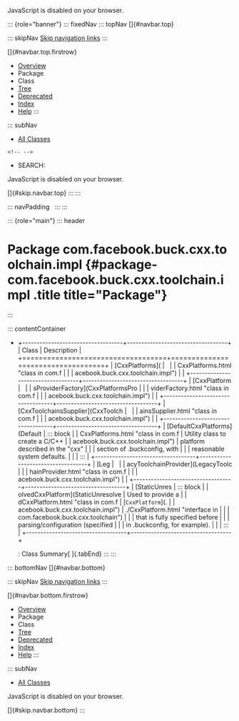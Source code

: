 <div>

JavaScript is disabled on your browser.

</div>

::: {role="banner"}
::: fixedNav
::: topNav
[]{#navbar.top}

::: skipNav
[Skip navigation links](#skip.navbar.top "Skip navigation links")
:::

[]{#navbar.top.firstrow}

-   [Overview](../../../../../../index.html)
-   Package
-   Class
-   [Tree](package-tree.html)
-   [Deprecated](../../../../../../deprecated-list.html)
-   [Index](../../../../../../index-all.html)
-   [Help](../../../../../../help-doc.html)
:::

::: subNav
-   [All Classes](../../../../../../allclasses.html)

```{=html}
<!-- -->
```
-   SEARCH:

<div>

<div>

JavaScript is disabled on your browser.

</div>

</div>

[]{#skip.navbar.top}
:::
:::

::: navPadding
 
:::
:::

::: {role="main"}
::: header
# Package com.facebook.buck.cxx.toolchain.impl {#package-com.facebook.buck.cxx.toolchain.impl .title title="Package"}
:::

::: contentContainer
-   +-----------------------------------+-----------------------------------+
    | Class                             | Description                       |
    +===================================+===================================+
    | [CxxPlatforms](                   |                                   |
    | CxxPlatforms.html "class in com.f |                                   |
    | acebook.buck.cxx.toolchain.impl") |                                   |
    +-----------------------------------+-----------------------------------+
    | [CxxPlatform                      |                                   |
    | sProviderFactory](CxxPlatformsPro |                                   |
    | viderFactory.html "class in com.f |                                   |
    | acebook.buck.cxx.toolchain.impl") |                                   |
    +-----------------------------------+-----------------------------------+
    | [CxxToolchainsSupplier](CxxToolch |                                   |
    | ainsSupplier.html "class in com.f |                                   |
    | acebook.buck.cxx.toolchain.impl") |                                   |
    +-----------------------------------+-----------------------------------+
    | [DefaultCxxPlatforms](Default     | ::: block                         |
    | CxxPlatforms.html "class in com.f | Utility class to create a C/C++   |
    | acebook.buck.cxx.toolchain.impl") | platform described in the \"cxx\" |
    |                                   | section of .buckconfig, with      |
    |                                   | reasonable system defaults.       |
    |                                   | :::                               |
    +-----------------------------------+-----------------------------------+
    | [Leg                              |                                   |
    | acyToolchainProvider](LegacyToolc |                                   |
    | hainProvider.html "class in com.f |                                   |
    | acebook.buck.cxx.toolchain.impl") |                                   |
    +-----------------------------------+-----------------------------------+
    | [StaticUnres                      | ::: block                         |
    | olvedCxxPlatform](StaticUnresolve | Used to provide a                 |
    | dCxxPlatform.html "class in com.f | [`CxxPlatform`](.                 |
    | acebook.buck.cxx.toolchain.impl") | ./CxxPlatform.html "interface in  |
    |                                   | com.facebook.buck.cxx.toolchain") |
    |                                   | that is fully specified before    |
    |                                   | parsing/configuration (specified  |
    |                                   | in .buckconfig, for example).     |
    |                                   | :::                               |
    +-----------------------------------+-----------------------------------+

    : Class Summary[ ]{.tabEnd}
:::
:::

::: bottomNav
[]{#navbar.bottom}

::: skipNav
[Skip navigation links](#skip.navbar.bottom "Skip navigation links")
:::

[]{#navbar.bottom.firstrow}

-   [Overview](../../../../../../index.html)
-   Package
-   Class
-   [Tree](package-tree.html)
-   [Deprecated](../../../../../../deprecated-list.html)
-   [Index](../../../../../../index-all.html)
-   [Help](../../../../../../help-doc.html)
:::

::: subNav
-   [All Classes](../../../../../../allclasses.html)

<div>

<div>

JavaScript is disabled on your browser.

</div>

</div>

[]{#skip.navbar.bottom}
:::
